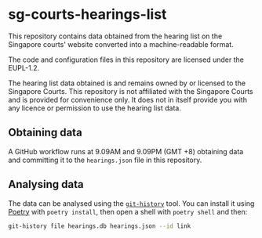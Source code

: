 # sg-courts-hearings-list

This repository contains data obtained from the hearing list on the Singapore courts' website converted into a machine-readable format.

The code and configuration files in this repository are licensed under the EUPL-1.2.

The hearing list data obtained is and remains owned by or licensed to the Singapore Courts. This repository is not affiliated with the Singapore Courts and is provided for convenience only. It does not in itself provide you with any licence or permission to use the hearing list data.

## Obtaining data

A GitHub workflow runs at 9.09AM and 9.09PM (GMT +8) obtaining data and committing it to the `hearings.json` file in this repository.

## Analysing data

The data can be analysed using the [`git-history`](https://github.com/simonw/git-history) tool. You can install it using [Poetry](https://python-poetry.org/) with `poetry install`, then open a shell with `poetry shell` and then:

```bash
git-history file hearings.db hearings.json --id link
```